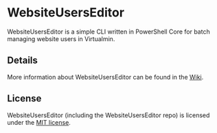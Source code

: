 # WebsiteUsersEditor
WebsiteUsersEditor is a simple CLI written in PowerShell Core for batch managing website users in Virtualmin.
## Details
More information about WebsiteUsersEditor can be found in the [Wiki](https://github.com/vabalcar/WebsiteUsersEditor/wiki).
## License
WebsiteUsersEditor (including the WebsiteUsersEditor repo) is licensed under the [MIT license](https://github.com/vabalcar/WebsiteUsersEditor/blob/master/LICENSE.txt).